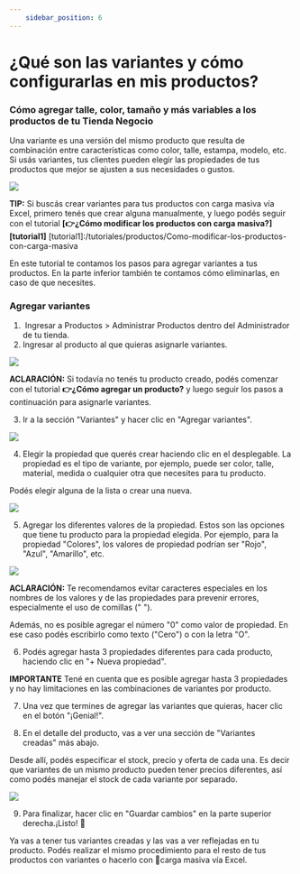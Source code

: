 ```yaml
---
    sidebar_position: 6
---
```

# ¿Qué son las variantes y cómo configurarlas en mis productos?

### Cómo agregar talle, color, tamaño y más variables a los productos de tu Tienda Negocio

Una variante es una versión del mismo producto que resulta de combinación entre características como color, talle, estampa, modelo, etc. Si usás variantes, tus clientes pueden elegir las propiedades de tus productos que mejor se ajusten a sus necesidades o gustos.

![](/Fotos/Productos/QueSonLasVariantes/como-agregar-talle-8.png)

**TIP:** Si buscás crear variantes para tus productos con carga masiva vía Excel, primero tenés que crear alguna manualmente, y luego podés seguir con el tutorial **[👉¿Cómo modificar los productos con carga masiva?][tutorial1]**
[tutorial1]:/tutoriales/productos/Como-modificar-los-productos-con-carga-masiva

En este tutorial te contamos los pasos para agregar variantes a tus productos. En la parte inferior también te contamos cómo eliminarlas, en caso de que necesites.

### Agregar variantes
1.  Ingresar a Productos > Administrar Productos dentro del Administrador de tu tienda.
2. Ingresar al producto al que quieras asignarle variantes.

![](/Fotos/Productos/QueSonLasVariantes/como-agregar-talle-1.jpg)

**ACLARACIÓN:** Si todavía no tenés tu producto creado, podés comenzar con el tutorial **👉¿Cómo agregar un producto?** y luego seguir los pasos a continuación para asignarle variantes.

3. Ir a la sección "Variantes" y hacer clic en "Agregar variantes".

![](/Fotos/Productos/QueSonLasVariantes/como-agregar-talle-3.jpg)

4. Elegir la propiedad que querés crear haciendo clic en el desplegable. La propiedad es el tipo de variante, por ejemplo, puede ser color, talle, material, medida o cualquier otra que necesites para tu producto.

Podés elegir alguna de la lista o crear una nueva.

![](/Fotos/Productos/QueSonLasVariantes/como-agregar-talle-2.jpg)

5. Agregar los diferentes valores de la propiedad. Estos son las opciones que tiene tu producto para la propiedad elegida. Por ejemplo, para la propiedad "Colores", los valores de propiedad podrían ser "Rojo", "Azul", "Amarillo", etc. 

![](/Fotos/Productos/QueSonLasVariantes/como-agregar-talle-4.jpg)

**ACLARACIÓN:** Te recomendamos evitar caracteres especiales en los nombres de los valores y de las propiedades para prevenir errores, especialmente el uso de comillas (" ").

Además, no es posible agregar el número "0" como valor de propiedad. En ese caso podés escribirlo como texto ("Cero") o con la letra "O".

6. Podés agregar hasta 3 propiedades diferentes para cada producto, haciendo clic en "+ Nueva propiedad".

**IMPORTANTE** Tené en cuenta que es posible agregar hasta 3 propiedades y no hay limitaciones en las combinaciones de variantes por producto.

7. Una vez que termines de agregar las variantes que quieras, hacer clic en el botón "¡Genial!".

8. En el detalle del producto, vas a ver una sección de "Variantes creadas" más abajo. 

Desde allí, podés especificar el stock, precio y oferta de cada una. Es decir que variantes de un mismo producto pueden tener precios diferentes, así como podés manejar el stock de cada variante por separado.

![](/Fotos/Productos/QueSonLasVariantes/como-agregar-talle-5.jpg)

9. Para finalizar, hacer clic en "Guardar cambios" en la parte superior derecha.¡Listo! 🙌

Ya vas a tener tus variantes creadas y las vas a ver reflejadas en tu producto. Podés realizar el mismo procedimiento para el resto de tus productos con variantes o hacerlo con 📝carga masiva vía Excel.